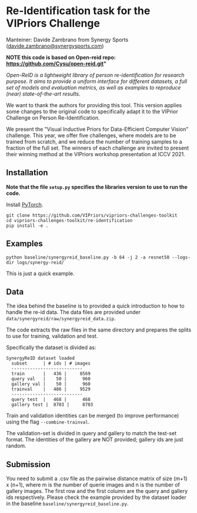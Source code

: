 # Re-Identification task for the VIPriors Challenge

Manteiner: Davide Zambrano from Synergy Sports (davide.zambrano@synergysports.com)

**NOTE this code is based on Open-reid repo: https://github.com/Cysu/open-reid.git"**

_Open-ReID is a lightweight library of person re-identification for research
purpose. It aims to provide a uniform interface for different datasets, a full
set of models and evaluation metrics, as well as examples to reproduce (near)
state-of-the-art results._

We want to thank the authors for providing this tool. This version applies some changes to the original code to specifically adapt it to the VIPrior Challenge on Person Re-Identification. 

We present the "Visual Inductive Priors for Data-Efficient Computer Vision" challenge. This year, we offer five challenges, where models are to be trained from scratch, and we reduce the number of training samples to a fraction of the full set. The winners of each challenge are invited to present their winning method at the VIPriors workshop presentation at ICCV 2021.

## Installation

**Note that the file ```setup.py``` specifies the libraries version to use to run the code.**

Install [PyTorch](http://pytorch.org/). 

```shell
git clone https://github.com/VIPriors/vipriors-challenges-toolkit
cd vipriors-challenges-toolkit/re-identification
pip install -e .
```

## Examples

```shell
python baseline/synergyreid_baseline.py -b 64 -j 2 -a resnet50 --logs-dir logs/synergy-reid/
```

This is just a quick example.

## Data

The idea behind the baseline is to provided a quick introduction to how to handle the re-id data.
The data files are provided under ```data/synergyreid/raw/synergyreid_data.zip```.

The code extracts the raw files in the same directory and prepares the splits to use for training, validation and test.

Specifically the dataset is divided as:

```shell
SynergyReID dataset loaded
  subset      | # ids | # images
  ---------------------------
  train       |   436 |     8569
  query val   |    50 |      960
  gallery val |    50 |      960
  trainval    |   486 |     9529
  ---------------------------
  query test  |   468 |      468
  gallery test |  8703 |     8703
```

Train and validation identities can be merged (to improve performance) using the flag ```--combine-trainval```.

The validation-set is divided in query and gallery to match the test-set format.
The identities of the gallery are NOT provided; gallery ids are just random.

## Submission

You need to submit a .csv file as the pairwise distance matrix of size (m+1) x (n+1), where m is the number of querie images and n is the number of gallery images. The first row and the first column are the query and gallery ids respectively.
Please check the example provided by the dataset loader in the baseline ```baseline/synergyreid_baseline.py```.
